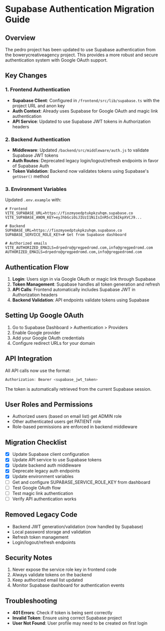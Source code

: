 # Supabase Authentication Migration Guide

## Overview

The pedro project has been updated to use Supabase authentication from the bowerycreativeagency project. This provides a more robust and secure authentication system with Google OAuth support.

## Key Changes

### 1. Frontend Authentication
- **Supabase Client**: Configured in `/frontend/src/lib/supabase.ts` with the project URL and anon key
- **Auth Context**: Already uses Supabase for Google OAuth and magic link authentication
- **API Service**: Updated to use Supabase JWT tokens in Authorization headers

### 2. Backend Authentication
- **Middleware**: Updated `/backend/src/middleware/auth.js` to validate Supabase JWT tokens
- **Auth Routes**: Deprecated legacy login/logout/refresh endpoints in favor of Supabase Auth
- **Token Validation**: Backend now validates tokens using Supabase's `getUser()` method

### 3. Environment Variables
Updated `.env.example` with:
```env
# Frontend
VITE_SUPABASE_URL=https://fiozmyoedptukpkzuhqm.supabase.co
VITE_SUPABASE_ANON_KEY=eyJhbGciOiJIUzI1NiIsInR5cCI6IkpXVCJ9...

# Backend
SUPABASE_URL=https://fiozmyoedptukpkzuhqm.supabase.co
SUPABASE_SERVICE_ROLE_KEY=# Get from Supabase dashboard

# Authorized emails
VITE_AUTHORIZED_EMAILS=drpedro@gregpedromd.com,info@gregpedromd.com
AUTHORIZED_EMAILS=drpedro@gregpedromd.com,info@gregpedromd.com
```

## Authentication Flow

1. **Login**: Users sign in via Google OAuth or magic link through Supabase
2. **Token Management**: Supabase handles all token generation and refresh
3. **API Calls**: Frontend automatically includes Supabase JWT in Authorization headers
4. **Backend Validation**: API endpoints validate tokens using Supabase

## Setting Up Google OAuth

1. Go to Supabase Dashboard > Authentication > Providers
2. Enable Google provider
3. Add your Google OAuth credentials
4. Configure redirect URLs for your domain

## API Integration

All API calls now use the format:
```javascript
Authorization: Bearer <supabase_jwt_token>
```

The token is automatically retrieved from the current Supabase session.

## User Roles and Permissions

- Authorized users (based on email list) get ADMIN role
- Other authenticated users get PATIENT role
- Role-based permissions are enforced in backend middleware

## Migration Checklist

- [x] Update Supabase client configuration
- [x] Update API service to use Supabase tokens
- [x] Update backend auth middleware
- [x] Deprecate legacy auth endpoints
- [x] Update environment variables
- [ ] Get and configure SUPABASE_SERVICE_ROLE_KEY from dashboard
- [ ] Test Google OAuth flow
- [ ] Test magic link authentication
- [ ] Verify API authentication works

## Removed Legacy Code

- Backend JWT generation/validation (now handled by Supabase)
- Local password storage and validation
- Refresh token management
- Login/logout/refresh endpoints

## Security Notes

1. Never expose the service role key in frontend code
2. Always validate tokens on the backend
3. Keep authorized email list updated
4. Monitor Supabase dashboard for authentication events

## Troubleshooting

- **401 Errors**: Check if token is being sent correctly
- **Invalid Token**: Ensure using correct Supabase project
- **User Not Found**: User profile may need to be created on first login